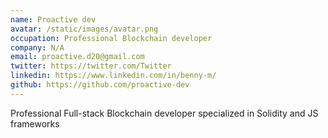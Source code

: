 ```yaml
---
name: Proactive dev
avatar: /static/images/avatar.png
occupation: Professional Blockchain developer
company: N/A
email: proactive.d20@gmail.com
twitter: https://twitter.com/Twitter
linkedin: https://www.linkedin.com/in/benny-m/
github: https://github.com/proactive-dev
---
```


Professional Full-stack Blockchain developer specialized in Solidity and JS frameworks
